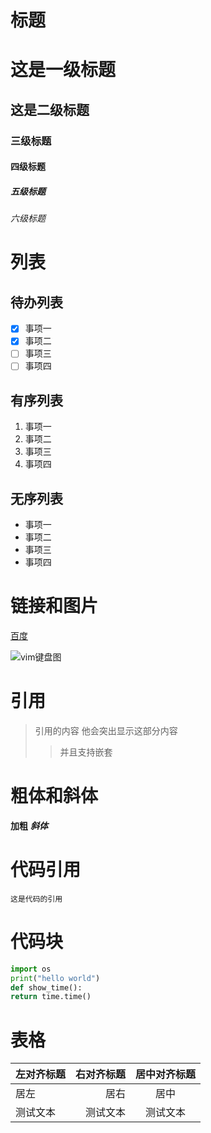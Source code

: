 # 标题
# 这是一级标题
## 这是二级标题
### 三级标题
#### 四级标题
##### 五级标题
###### 六级标题

# 列表

## 待办列表

- [x] 事项一
- [x] 事项二
- [ ] 事项三
- [ ] 事项四

## 有序列表

1. 事项一
2. 事项二
3. 事项三
4. 事项四

## 无序列表
- 事项一
- 事项二
- 事项三
- 事项四

# 链接和图片
[百度](https://www.baidu.com/)

![vim键盘图](https://img-blog.csdnimg.cn/20210522220925173.png?x-oss-process=image/watermark,type_ZmFuZ3poZW5naGVpdGk,shadow_10,text_aHR0cHM6Ly9ibG9nLmNzZG4ubmV0L0JMVXJfb25lcw==,size_16,color_FFFFFF,t_70)


# 引用
> 引用的内容
>他会突出显示这部分内容
>> 并且支持嵌套


# 粗体和斜体

**加粗**  ***斜体***


# 代码引用

`这是代码的引用`


# 代码块

```python
import os
print("hello world")
def show_time():
return time.time()

```


# 表格

|左对齐标题|右对齐标题|居中对齐标题|
|-|------: |:------: |
|居左|居右|居中|
|测试文本|测试文本|测试文本|
